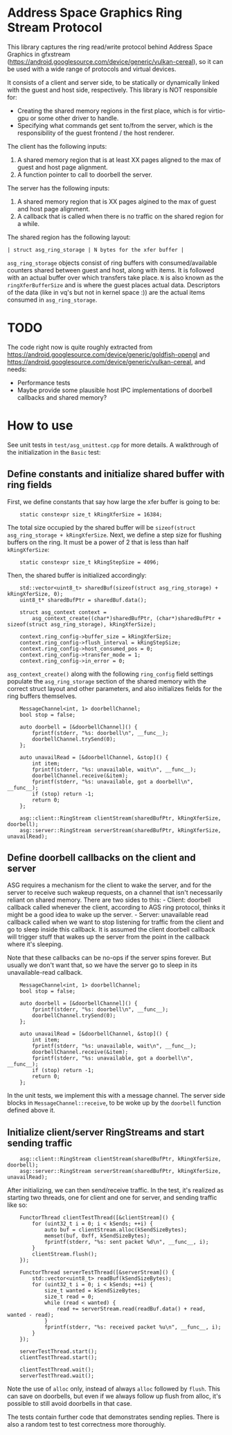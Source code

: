 # Address Space Graphics Ring Stream Protocol

This library captures the ring read/write protocol behind Address Space Graphics in gfxstream (https://android.googlesource.com/device/generic/vulkan-cereal), so it can be used with a wide range of protocols and virtual devices.

It consists of a client and server side, to be statically or dynamically linked with the guest and host side, respectively. This library is NOT responsible for:

- Creating the shared memory regions in the first place, which is for virtio-gpu or some other driver to handle.
- Specifying what commands get sent to/from the server, which is the responsibility of the guest frontend / the host renderer.

The client has the following inputs:

1. A shared memory region that is at least XX pages aligned to the max of guest and host page alignment.
2. A function pointer to call to doorbell the server.

The server has the following inputs:

1. A shared memory region that is XX pages algined to the max of guest and host page alignment.
2. A callback that is called when there is no traffic on the shared region for a while.

The shared region has the following layout:

    | struct asg_ring_storage | N bytes for the xfer buffer |

`asg_ring_storage` objects consist of ring buffers with consumed/available counters shared between guest and host, along with items. It is followed with an actual buffer over which transfers take place. `N` is also known as the `ringXferBufferSize` and is where the guest places actual data. Descriptors of the data (like in vq's but not in kernel space :)) are the actual items consumed in `asg_ring_storage`.

# TODO

The code right now is quite roughly extracted from https://android.googlesource.com/device/generic/goldfish-opengl and https://android.googlesource.com/device/generic/vulkan-cereal, and needs:

- Performance tests
- Maybe provide some plausible host IPC implementations of doorbell callbacks and shared memory?

# How to use

See unit tests in `test/asg_unittest.cpp` for more details. A walkthrough of the initialization in the `Basic` test:

## Define constants and initialize shared buffer with ring fields

First, we define constants that say how large the xfer buffer is going to be:

```
    static constexpr size_t kRingXferSize = 16384;
```

The total size occupied by the shared buffer will be `sizeof(struct asg_ring_storage + kRingXferSize`. Next, we define a step size for flushing buffers on the ring. It must be a power of 2 that is less than half `kRingXferSize`:

```
    static constexpr size_t kRingStepSize = 4096;
```

Then, the shared buffer is initialized accordingly:

```
    std::vector<uint8_t> sharedBuf(sizeof(struct asg_ring_storage) + kRingXferSize, 0);
    uint8_t* sharedBufPtr = sharedBuf.data();

    struct asg_context context =
        asg_context_create((char*)sharedBufPtr, (char*)sharedBufPtr + sizeof(struct asg_ring_storage), kRingXferSize);

    context.ring_config->buffer_size = kRingXferSize;
    context.ring_config->flush_interval = kRingStepSize;
    context.ring_config->host_consumed_pos = 0;
    context.ring_config->transfer_mode = 1;
    context.ring_config->in_error = 0;
```

`asg_context_create()` along with the following `ring_config` field settings populate the `asg_ring_storage` section of the shared memory with the correct struct layout and other parameters, and also initializes fields for the ring buffers themselves.

```
    MessageChannel<int, 1> doorbellChannel;
    bool stop = false;

    auto doorbell = [&doorbellChannel]() {
        fprintf(stderr, "%s: doorbell\n", __func__);
        doorbellChannel.trySend(0);
    };

    auto unavailRead = [&doorbellChannel, &stop]() {
        int item;
        fprintf(stderr, "%s: unavailable, wait\n", __func__);
        doorbellChannel.receive(&item);
        fprintf(stderr, "%s: unavailable, got a doorbell\n", __func__);
        if (stop) return -1;
        return 0;
    };

    asg::client::RingStream clientStream(sharedBufPtr, kRingXferSize, doorbell);
    asg::server::RingStream serverStream(sharedBufPtr, kRingXferSize, unavailRead);
```

## Define doorbell callbacks on the client and server

ASG requires a mechanism for the client to wake the server, and for the server to receive such wakeup requests, on a channel that isn't necessarily reliant on shared memory. There are two sides to this:
    - Client: doorbell callback called whenever the client, according to AGS ring protocol, thinks it might be a good idea to wake up the server.
    - Server: unavailable read callback called when we want to stop listening for traffic from the client and go to sleep inside this callback. It is assumed the client doorbell callback will trigger stuff that wakes up the server from the point in the callback where it's sleeping.

Note that these callbacks can be no-ops if the server spins forever. But usually we don't want that, so we have the server go to sleep in its unavailable-read callback.

```
    MessageChannel<int, 1> doorbellChannel;
    bool stop = false;

    auto doorbell = [&doorbellChannel]() {
        fprintf(stderr, "%s: doorbell\n", __func__);
        doorbellChannel.trySend(0);
    };

    auto unavailRead = [&doorbellChannel, &stop]() {
        int item;
        fprintf(stderr, "%s: unavailable, wait\n", __func__);
        doorbellChannel.receive(&item);
        fprintf(stderr, "%s: unavailable, got a doorbell\n", __func__);
        if (stop) return -1;
        return 0;
    };
```

In the unit tests, we implement this with a message channel. The server side blocks in `MessageChannel::receive`, to be woke up by the `doorbell` function defined above it.

## Initialize client/server RingStreams and start sending traffic

```
    asg::client::RingStream clientStream(sharedBufPtr, kRingXferSize, doorbell);
    asg::server::RingStream serverStream(sharedBufPtr, kRingXferSize, unavailRead);
```

After initializing, we can then send/receive traffic. In the test, it's realized as starting two threads, one for client and one for server, and sending traffic like so:

```
    FunctorThread clientTestThread([&clientStream]() {
        for (uint32_t i = 0; i < kSends; ++i) {
            auto buf = clientStream.alloc(kSendSizeBytes);
            memset(buf, 0xff, kSendSizeBytes);
            fprintf(stderr, "%s: sent packet %d\n", __func__, i);
        }
        clientStream.flush();
    });

    FunctorThread serverTestThread([&serverStream]() {
        std::vector<uint8_t> readBuf(kSendSizeBytes);
        for (uint32_t i = 0; i < kSends; ++i) {
            size_t wanted = kSendSizeBytes;
            size_t read = 0;
            while (read < wanted) {
                read += serverStream.read(readBuf.data() + read, wanted - read);
            }
            fprintf(stderr, "%s: received packet %u\n", __func__, i);
        }
    });

    serverTestThread.start();
    clientTestThread.start();

    clientTestThread.wait();
    serverTestThread.wait();
```

Note the use of `alloc` only, instead of always `alloc` followed by `flush`. This can save on doorbells, but even if we always follow up flush from alloc, it's possible to still avoid doorbells in that case.

The tests contain further code that demonstrates sending replies. There is also a random test to test correctness more thoroughly.
